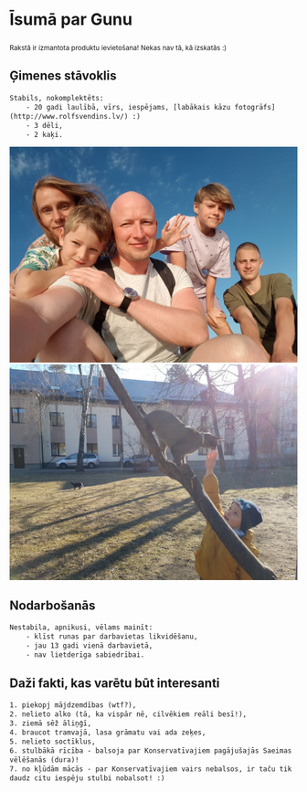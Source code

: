 #          Īsumā par Gunu
<sub> Rakstā ir izmantota produktu ievietošana! Nekas nav tā, kā izskatās :) </sub>

## Ģimenes stāvoklis
    Stabils, nokomplektēts:
        - 20 gadi laulībā, vīrs, iespējams, [labākais kāzu fotogrāfs](http://www.rolfsvendins.lv/) :)
        - 3 dēli,
        - 2 kaķi.
![](img/fam.jpg)
![](img/cats.jpg)

## Nodarbošanās
    Nestabila, apnikusi, vēlams mainīt:
        - klīst runas par darbavietas likvidēšanu,
        - jau 13 gadi vienā darbavietā,
        - nav lietderīga sabiedrībai.


## Daži fakti, kas varētu būt interesanti
    1. piekopj mājdzemdības (wtf?),
    2. nelieto alko (tā, ka vispār nē, cilvēkiem reāli besī!),
    3. ziemā sēž āliņģī, 
    4. braucot tramvajā, lasa grāmatu vai ada zeķes,
    5. nelieto soctīklus,
    6. stulbākā rīcība - balsoja par Konservatīvajiem pagājušajās Saeimas vēlēšanās (dura)!
    7. no kļūdām mācās - par Konservatīvajiem vairs nebalsos, ir taču tik daudz citu iespēju stulbi nobalsot! :)


